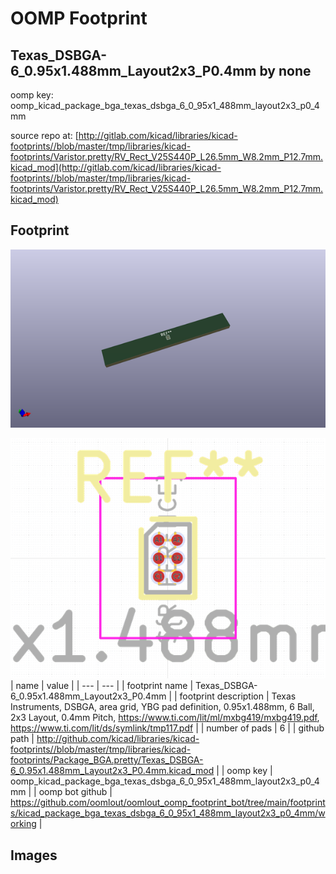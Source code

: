 # OOMP Footprint  
## Texas_DSBGA-6_0.95x1.488mm_Layout2x3_P0.4mm  by none  
  
oomp key: oomp_kicad_package_bga_texas_dsbga_6_0_95x1_488mm_layout2x3_p0_4mm  
  
source repo at: [http://gitlab.com/kicad/libraries/kicad-footprints//blob/master/tmp/libraries/kicad-footprints/Varistor.pretty/RV_Rect_V25S440P_L26.5mm_W8.2mm_P12.7mm.kicad_mod](http://gitlab.com/kicad/libraries/kicad-footprints//blob/master/tmp/libraries/kicad-footprints/Varistor.pretty/RV_Rect_V25S440P_L26.5mm_W8.2mm_P12.7mm.kicad_mod)  
## Footprint  
  
[![working_kicad_pcb_3d.png](working_kicad_pcb_3d_600.png)](working_kicad_pcb_3d.png)  
  
[![working.png](working_600.png)](working.png)  
| name | value | 
| --- | --- | 
| footprint name | Texas_DSBGA-6_0.95x1.488mm_Layout2x3_P0.4mm | 
| footprint description | Texas Instruments, DSBGA, area grid, YBG pad definition, 0.95x1.488mm, 6 Ball, 2x3 Layout, 0.4mm Pitch, https://www.ti.com/lit/ml/mxbg419/mxbg419.pdf, https://www.ti.com/lit/ds/symlink/tmp117.pdf | 
| number of pads | 6 | 
| github path | http://github.com/kicad/libraries/kicad-footprints//blob/master/tmp/libraries/kicad-footprints/Package_BGA.pretty/Texas_DSBGA-6_0.95x1.488mm_Layout2x3_P0.4mm.kicad_mod | 
| oomp key | oomp_kicad_package_bga_texas_dsbga_6_0_95x1_488mm_layout2x3_p0_4mm | 
| oomp bot github | https://github.com/oomlout/oomlout_oomp_footprint_bot/tree/main/footprints/kicad_package_bga_texas_dsbga_6_0_95x1_488mm_layout2x3_p0_4mm/working | 
## Images  
